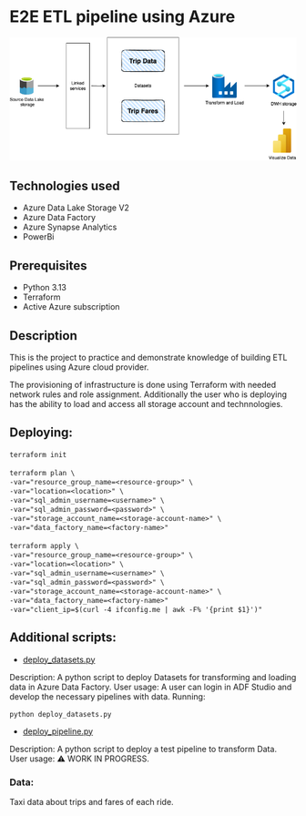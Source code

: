 # E2E ETL pipeline using Azure 


![architecture](./assets/AZURE.drawio.png)


## Technologies used

* Azure Data Lake Storage V2
* Azure Data Factory
* Azure Synapse Analytics
* PowerBi

## Prerequisites

* Python 3.13
* Terraform
* Active Azure subscription

## Description

This is the project to practice and demonstrate knowledge of building ETL pipelines using Azure cloud provider.

The provisioning of infrastructure is done using Terraform with needed network rules and role assignment. Additionally the user who is deploying has the ability to load and access all storage account and technnologies.

## Deploying:

```
terraform init

terraform plan \
-var="resource_group_name=<resource-group>" \
-var="location=<location>" \
-var="sql_admin_username=<username>" \
-var="sql_admin_password=<password>" \
-var="storage_account_name=<storage-account-name>" \
-var="data_factory_name=<factory-name>"

terraform apply \
-var="resource_group_name=<resource-group>" \
-var="location=<location>" \
-var="sql_admin_username=<username>" \
-var="sql_admin_password=<password>" \
-var="storage_account_name=<storage-account-name>" \
-var="data_factory_name=<factory-name>"
-var="client_ip=$(curl -4 ifconfig.me | awk -F% '{print $1}')"

```

## Additional scripts:

* [deploy_datasets.py](./deploy_datasets.py)

Description: A python script to deploy Datasets for transforming and loading data in Azure Data Factory.
User usage: A user can login in ADF Studio and develop the necessary pipelines with data. 
Running: 
```
python deploy_datasets.py
```

* [deploy_pipeline.py](./deploy_pipeline.py)

Description: A python script to deploy a test pipeline to transform Data.
User usage: ⚠️ WORK IN PROGRESS.


### Data: 
Taxi data about trips and fares of each ride.